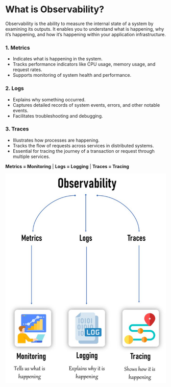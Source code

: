 # What is Observability?

Observability is the ability to measure the internal state of a system by examining its outputs. It enables you to understand what is happening, why it’s happening, and how it’s happening within your application infrastructure.

### 1. Metrics
- Indicates what is happening in the system.
- Tracks performance indicators like CPU usage, memory usage, and request rates.
- Supports monitoring of system health and performance.

### 2. Logs
- Explains why something occurred.
- Captures detailed records of system events, errors, and other notable events.
- Facilitates troubleshooting and debugging.

### 3. Traces
- Illustrates how processes are happening.
- Tracks the flow of requests across services in distributed systems.
- Essential for tracing the journey of a transaction or request through multiple services.

**Metrics = Monitoring** | **Logs = Logging** | **Traces = Tracing**

<p align="center">
  <img src="./files/GYgD8CNXgAANqfm.jpg" alt="Observability" />
</p>